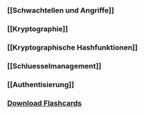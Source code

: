 ### [[Schwachtellen und Angriffe]]
### [[Kryptographie]]
### [[Kryptographische Hashfunktionen]]
### [[Schluesselmanagement]]
### [[Authentisierung]]
### <a href ="./ITSec.apkg" download>Download Flashcards</a>